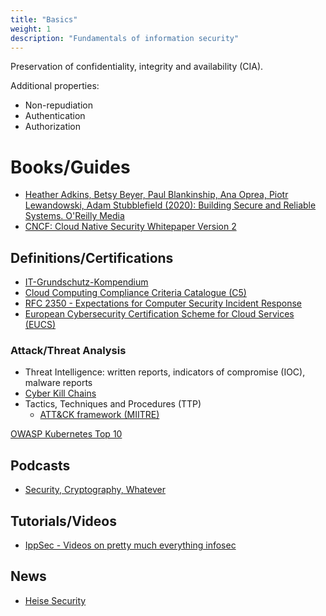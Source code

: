 ```yaml
---
title: "Basics"
weight: 1
description: "Fundamentals of information security"
---
```


Preservation of confidentiality, integrity and availability (CIA).

Additional properties:

- Non-repudiation
- Authentication
- Authorization

# Books/Guides

- [Heather Adkins, Betsy Beyer, Paul Blankinship, Ana Oprea, Piotr Lewandowski, Adam Stubblefield (2020): Building Secure and Reliable Systems. O'Reilly Media](https://sre.google/books/building-secure-reliable-systems/)
- [CNCF: Cloud Native Security Whitepaper Version 2](https://www.cncf.io/wp-content/uploads/2022/06/CNCF_cloud-native-security-whitepaper-May2022-v2.pdf)

## Definitions/Certifications

- [IT-Grundschutz-Kompendium](https://www.bsi.bund.de/DE/Themen/Unternehmen-und-Organisationen/Standards-und-Zertifizierung/IT-Grundschutz/IT-Grundschutz-Kompendium/it-grundschutz-kompendium_node.html)
- [Cloud Computing Compliance Criteria Catalogue (C5)](https://www.bsi.bund.de/DE/Themen/Unternehmen-und-Organisationen/Informationen-und-Empfehlungen/Empfehlungen-nach-Angriffszielen/Cloud-Computing/Kriterienkatalog-C5/kriterienkatalog-c5_node.html)
- [RFC 2350 - Expectations for Computer Security Incident Response](https://www.rfc-editor.org/rfc/rfc2350.html)
- [European Cybersecurity Certification Scheme for Cloud Services (EUCS)](https://www.enisa.europa.eu/publications/eucs-cloud-service-scheme)

### Attack/Threat Analysis

- Threat Intelligence: written reports, indicators of compromise (IOC), malware reports
- [Cyber Kill Chains](https://www.lockheedmartin.com/en-us/capabilities/cyber/cyber-kill-chain.html)
- Tactics, Techniques and Procedures (TTP)
  - [ATT&CK framework (MIITRE)](https://attack.mitre.org/)

[OWASP Kubernetes Top 10](https://owasp.org/www-project-kubernetes-top-ten/)

## Podcasts

- [Security, Cryptography, Whatever](https://securitycryptographywhatever.buzzsprout.com/)

## Tutorials/Videos

- [IppSec - Videos on pretty much everything infosec](https://ippsec.rocks/?#)

## News

- [Heise Security](https://www.heise.de/security/)
